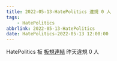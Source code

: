 ```yaml
---
title: 2022-05-13-HatePolitics 違規 0 人
tags:
    - HatePolitics
abbrlink: 2022-05-13-HatePolitics
date: HatePolitics-2022-05-13 12:00:00
---
```

HatePolitics 板 [板規連結](https://www.ptt.cc/bbs/HatePolitics/M.1617115262.A.D60.html)
昨天違規 0 人
